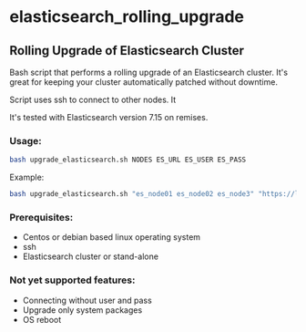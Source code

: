 # elasticsearch_rolling_upgrade
## Rolling Upgrade of Elasticsearch Cluster

Bash script that performs a rolling upgrade of an Elasticsearch cluster. It's great for keeping your cluster automatically patched without downtime.

Script uses ssh to connect to other nodes. It 

It's tested with Elasticsearch version 7.15 on remises.

### Usage:
```bash
bash upgrade_elasticsearch.sh NODES ES_URL ES_USER ES_PASS
```
Example:
```bash
bash upgrade_elasticsearch.sh "es_node01 es_node02 es_node3" "https://localhost:9200" "user" "securepassword"
```

### Prerequisites:
- Centos or debian based linux operating system
- ssh
- Elasticsearch cluster or stand-alone

### Not yet supported features:
- Connecting without user and pass
- Upgrade only system packages
- OS reboot
